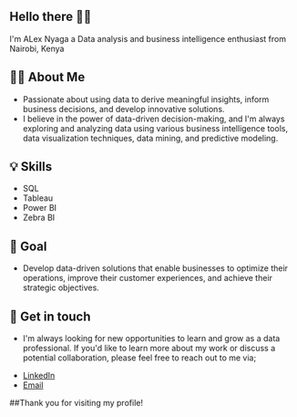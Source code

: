 ## Hello there 🙋‍♂️

I'm ALex Nyaga a Data analysis and business intelligence enthusiast from Nairobi, Kenya

## 👨‍💻 About Me
- Passionate about using data to derive meaningful insights, inform business decisions, and develop innovative solutions. 
- I believe in the power of data-driven decision-making, and I'm always exploring and analyzing data using various business intelligence tools, data visualization techniques, data mining, and predictive modeling.

## 💡 Skills
- SQL
- Tableau
- Power BI
- Zebra BI

## 🎯 Goal
- Develop data-driven solutions that enable businesses to optimize their operations, improve their customer experiences, and achieve their strategic objectives.

## 📇 Get in touch
- I'm always looking for new opportunities to learn and grow as a data professional. If you'd like to learn more about my work or discuss a potential collaboration, please feel free to reach out to me via;
+ [LinkedIn](https://www.linkedin.com/in/alex-nyaga-2446aa208/) 
+ [Email](nyagalex98@gmail.com) 


##Thank you for visiting my profile!

